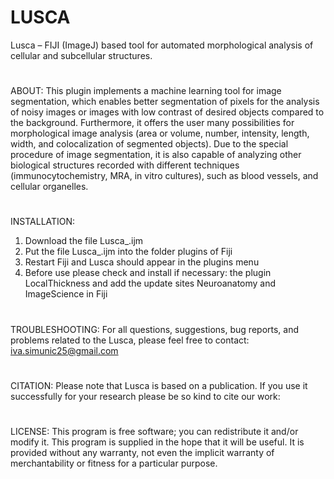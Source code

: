 # LUSCA
Lusca – FIJI (ImageJ) based tool for automated morphological analysis of cellular and subcellular structures.
#
ABOUT:
This plugin implements a machine learning tool for image segmentation, which enables better segmentation of pixels for the analysis of noisy images or images with low contrast of desired objects compared to the background. Furthermore, it offers the user many possibilities for morphological image analysis (area or volume, number, intensity, length, width, and colocalization of segmented objects). Due to the special procedure of image segmentation, it is also capable of analyzing other biological structures recorded with different techniques (immunocytochemistry, MRA, in vitro cultures), such as blood vessels, and cellular organelles.
#
INSTALLATION:
1. Download the file Lusca_.ijm
2. Put the file Lusca_.ijm into the folder plugins of Fiji
3. Restart Fiji and Lusca should appear in the plugins menu 
4. Before use please check and install if necessary: the plugin LocalThickness and add the update sites Neuroanatomy and ImageScience in Fiji
#
TROUBLESHOOTING:
For all questions, suggestions, bug reports, and problems related to the Lusca, please feel free to contact: iva.simunic25@gmail.com
#
CITATION:
Please note that Lusca is based on a publication. If you use it successfully for your research please be so kind to cite our work:
#
LICENSE:
This program is free software; you can redistribute it and/or modify it. This program is supplied in the hope that it will be useful. It is provided without any warranty, not even the implicit warranty of merchantability or fitness for a particular purpose.
#
